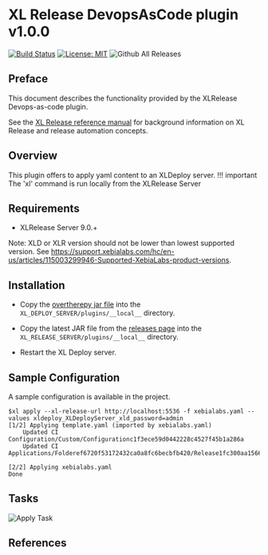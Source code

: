 # XL Release DevopsAsCode plugin v1.0.0

[![Build Status][xlr-devops-as-code-plugin-travis-image]][xlr-devops-as-code-plugin-travis-url]
[![License: MIT][xlr-devops-as-code-plugin-license-image]][xlr-devops-as-code-plugin-license-url]
![Github All Releases][xlr-devops-as-code-plugin-downloads-image]

[xlr-devops-as-code-plugin-travis-image]: https://travis-ci.org/xebialabs-community/xlr-devops-as-code-plugin.svg?branch=master
[xlr-devops-as-code-plugin-travis-url]: https://travis-ci.org/xebialabs-community/xlr-devops-as-code-plugin
[xlr-devops-as-code-plugin-license-image]: https://img.shields.io/badge/License-MIT-yellow.svg
[xlr-devops-as-code-plugin-license-url]: https://opensource.org/licenses/MIT
[xlr-devops-as-code-plugin-downloads-image]: https://img.shields.io/github/downloads/xebialabs-community/xlr-devops-as-code-plugin/total.svg

## Preface

This document describes the functionality provided by the XLRelease Devops-as-code plugin.

See the [XL Release reference manual](https://docs.xebialabs.com/xl-release) for background information on XL Release and release automation concepts.  

## Overview

This plugin offers to apply yaml content to an XLDeploy server.
!!! important The 'xl' command is run locally from the XLRelease Server

## Requirements

*  XLRelease Server 9.0.+

Note:  XLD or XLR version should not be lower than lowest supported version.  See <https://support.xebialabs.com/hc/en-us/articles/115003299946-Supported-XebiaLabs-product-versions>.

## Installation

* Copy the [overtherepy jar file](https://github.com/xebialabs-community/overthere-pylib/releases/download/v0.0.4/overtherepy-0.0.4.jar) into the `XL_DEPLOY_SERVER/plugins/__local__` directory.

* Copy the latest JAR file from the [releases page](https://github.com/xebialabs-community/xld-helm-plugin/releases) into the `XL_RELEASE_SERVER/plugins/__local__` directory.
* Restart the XL Deploy server.

## Sample Configuration
A sample configuration is available in the project.

```
$xl apply --xl-release-url http://localhost:5536 -f xebialabs.yaml --values xldeploy_XLDeployServer_xld_password=admin
[1/2] Applying template.yaml (imported by xebialabs.yaml)
    Updated CI Configuration/Custom/Configurationc1f3ece59d0442228c4527f45b1a286a
    Updated CI Applications/Folderef6720f53172432ca0a8fc6becbfb420/Release1fc300aa156644959128d73c0197e4c9

[2/2] Applying xebialabs.yaml
Done
````

## Tasks

![Apply Task](images/apply_task.png)

## References

